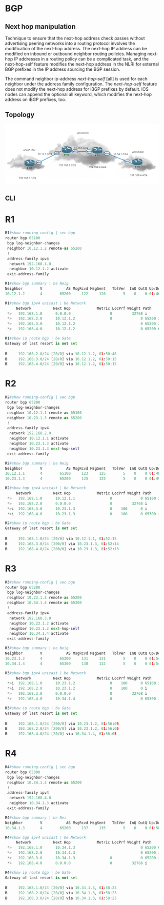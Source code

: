# BGP
## Next hop manipulation

Technique to ensure that the next-hop address check passes without advertising 
peering networks into a routing protocol involves the modification of the next-hop address. 
The next-hop IP address can be modified on inbound or outbound neighbor routing policies. 
Managing next-hop IP addresses in a routing policy can be a complicated task, and the next-hop-self feature modifies the next-hop address in the NLRI for external BGP prefixes in the 
IP address sourcing the BGP session.

The command neighbor ip-address *next-hop-self* [all] is used for each neighbor under the 
address family configuration. The *next-hop-self* feature does not modify the next-hop 
address for iBGP prefixes by default. IOS nodes can append the optional all keyword, which 
modifies the next-hop address on iBGP prefixes, too.
## Topology
![Topology](https://github.com/ivandelgadilloz/BGP-notes/blob/main/assets/images/BGP_Next-hop-self.png?raw=true)

## CLI
# R1
```py
R1#show running-config | sec bgp
router bgp 65100
 bgp log-neighbor-changes
 neighbor 10.12.1.2 remote-as 65200
 !
 address-family ipv4
  network 192.168.1.0
  neighbor 10.12.1.2 activate
 exit-address-family
```
```py
R1#show bgp summary | be Neig
Neighbor        V           AS MsgRcvd MsgSent   TblVer  InQ OutQ Up/Down  State/PfxRcd
10.12.1.2       4        65200     122     120        5    0    0 01:46:24        3
```

```py
R1#show bgp ipv4 unicast | be Network
     Network          Next Hop            Metric LocPrf Weight Path
 *>   192.168.1.0      0.0.0.0                  0         32768 i
 *>   192.168.2.0      10.12.1.2                0             0 65200 i
 *>   192.168.3.0      10.12.1.2                              0 65200 i
 *>   192.168.4.0      10.12.1.2                              0 65200 65300 i
```
```py
R1#show ip route bgp | be Gate
Gateway of last resort is not set

B     192.168.2.0/24 [20/0] via 10.12.1.2, 01:50:46
B     192.168.3.0/24 [20/0] via 10.12.1.2, 01:50:15
B     192.168.4.0/24 [20/0] via 10.12.1.2, 01:50:15
```
# R2 
```py
R2#show running-config | sec bgp
router bgp 65200
 bgp log-neighbor-changes
 neighbor 10.12.1.1 remote-as 65100
 neighbor 10.23.1.3 remote-as 65200
 !
 address-family ipv4
  network 192.168.2.0
  neighbor 10.12.1.1 activate
  neighbor 10.23.1.3 activate
  neighbor 10.23.1.3 next-hop-self
 exit-address-family
```
```py
R2#show bgp summary | be Neig
Neighbor        V           AS MsgRcvd MsgSent   TblVer  InQ OutQ Up/Down  State/PfxRcd
10.12.1.1       4        65100     123     125        5    0    0 01:49:24        1
10.23.1.3       4        65200     125     125        5    0    0 01:49:21        2
```

```py
R2#show bgp ipv4 unicast | be Network
     Network          Next Hop            Metric LocPrf Weight Path
 *>   192.168.1.0      10.12.1.1                0             0 65100 i
 *>   192.168.2.0      0.0.0.0                  0         32768 i
 *>i  192.168.3.0      10.23.1.3                0    100      0 i
 *>i  192.168.4.0      10.23.1.3                0    100      0 65300 i
```
```py
R2#show ip route bgp | be Gate
Gateway of last resort is not set

B     192.168.1.0/24 [20/0] via 10.12.1.1, 01:52:15
B     192.168.3.0/24 [200/0] via 10.23.1.3, 01:52:14
B     192.168.4.0/24 [200/0] via 10.23.1.3, 01:52:13
```
# R3
```py
R3#show running-config | sec bgp
router bgp 65200
 bgp log-neighbor-changes
 neighbor 10.23.1.2 remote-as 65200
 neighbor 10.34.1.4 remote-as 65300
 !
 address-family ipv4
  network 192.168.3.0
  neighbor 10.23.1.2 activate
  neighbor 10.23.1.2 next-hop-self
  neighbor 10.34.1.4 activate
 exit-address-family
```
```py
R3#show bgp summary | be Neig
Neighbor        V           AS MsgRcvd MsgSent   TblVer  InQ OutQ Up/Down  State/PfxRcd
10.23.1.2       4        65200     131     131        5    0    0 01:54:30        2
10.34.1.4       4        65300     130     132        5    0    0 01:54:32        1
```

```py
R3#show bgp ipv4 unicast | be Network
     Network          Next Hop            Metric LocPrf Weight Path
 *>i  192.168.1.0      10.23.1.2                0    100      0 65100 i
 *>i  192.168.2.0      10.23.1.2                0    100      0 i
 *>   192.168.3.0      0.0.0.0                  0         32768 i
 *>   192.168.4.0      10.34.1.4                0             0 65300 i
```
```py
R3#show ip route bgp | be Gate
Gateway of last resort is not set

B     192.168.1.0/24 [200/0] via 10.23.1.2, 01:56:05
B     192.168.2.0/24 [200/0] via 10.23.1.2, 01:56:05
B     192.168.4.0/24 [20/0] via 10.34.1.4, 01:56:05
```
# R4
```py
R4#show running-config | sec bgp
router bgp 65300
 bgp log-neighbor-changes
 neighbor 10.34.1.3 remote-as 65200
 !
 address-family ipv4
  network 192.168.4.0
  neighbor 10.34.1.3 activate
 exit-address-family
```
```py
R4#show bgp summary | be Nei
Neighbor        V           AS MsgRcvd MsgSent   TblVer  InQ OutQ Up/Down  State/PfxRcd
10.34.1.3       4        65200     137     135        5    0    0 01:58:30        3
```

```py
R4#show bgp ipv4 unicast | be Network
     Network          Next Hop            Metric LocPrf Weight Path
 *>   192.168.1.0      10.34.1.3                              0 65200 65100 i
 *>   192.168.2.0      10.34.1.3                              0 65200 i
 *>   192.168.3.0      10.34.1.3                0             0 65200 i
 *>   192.168.4.0      0.0.0.0                  0         32768 i
```
```py
R4#show ip route bgp | be Gate
Gateway of last resort is not set

B     192.168.1.0/24 [20/0] via 10.34.1.3, 01:58:23
B     192.168.2.0/24 [20/0] via 10.34.1.3, 01:58:23
B     192.168.3.0/24 [20/0] via 10.34.1.3, 01:58:23
```

